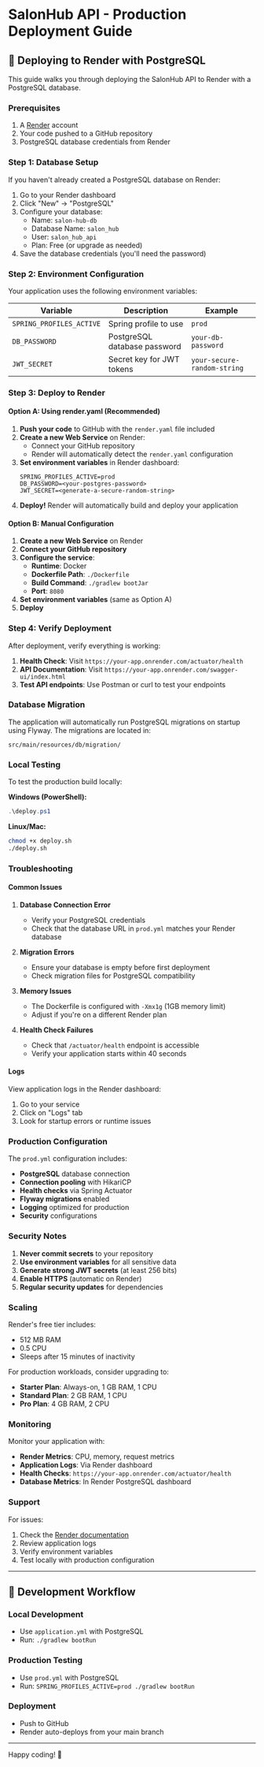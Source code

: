 # SalonHub API - Production Deployment Guide

## 🚀 Deploying to Render with PostgreSQL

This guide walks you through deploying the SalonHub API to Render with a PostgreSQL database.

### Prerequisites

1. A [Render](https://render.com) account
2. Your code pushed to a GitHub repository
3. PostgreSQL database credentials from Render

### Step 1: Database Setup

If you haven't already created a PostgreSQL database on Render:

1. Go to your Render dashboard
2. Click "New" → "PostgreSQL"
3. Configure your database:
   - Name: `salon-hub-db`
   - Database Name: `salon_hub`
   - User: `salon_hub_api`
   - Plan: Free (or upgrade as needed)
4. Save the database credentials (you'll need the password)

### Step 2: Environment Configuration

Your application uses the following environment variables:

| Variable | Description | Example |
|----------|-------------|---------|
| `SPRING_PROFILES_ACTIVE` | Spring profile to use | `prod` |
| `DB_PASSWORD` | PostgreSQL database password | `your-db-password` |
| `JWT_SECRET` | Secret key for JWT tokens | `your-secure-random-string` |

### Step 3: Deploy to Render

#### Option A: Using render.yaml (Recommended)

1. **Push your code** to GitHub with the `render.yaml` file included
2. **Create a new Web Service** on Render:
   - Connect your GitHub repository
   - Render will automatically detect the `render.yaml` configuration
3. **Set environment variables** in Render dashboard:
   ```
   SPRING_PROFILES_ACTIVE=prod
   DB_PASSWORD=<your-postgres-password>
   JWT_SECRET=<generate-a-secure-random-string>
   ```
4. **Deploy!** Render will automatically build and deploy your application

#### Option B: Manual Configuration

1. **Create a new Web Service** on Render
2. **Connect your GitHub repository**
3. **Configure the service**:
   - **Runtime**: Docker
   - **Dockerfile Path**: `./Dockerfile`
   - **Build Command**: `./gradlew bootJar`
   - **Port**: `8080`
4. **Set environment variables** (same as Option A)
5. **Deploy**

### Step 4: Verify Deployment

After deployment, verify everything is working:

1. **Health Check**: Visit `https://your-app.onrender.com/actuator/health`
2. **API Documentation**: Visit `https://your-app.onrender.com/swagger-ui/index.html`
3. **Test API endpoints**: Use Postman or curl to test your endpoints

### Database Migration

The application will automatically run PostgreSQL migrations on startup using Flyway. The migrations are located in:
```
src/main/resources/db/migration/
```

### Local Testing

To test the production build locally:

**Windows (PowerShell):**
```powershell
.\deploy.ps1
```

**Linux/Mac:**
```bash
chmod +x deploy.sh
./deploy.sh
```

### Troubleshooting

#### Common Issues

1. **Database Connection Error**
   - Verify your PostgreSQL credentials
   - Check that the database URL in `prod.yml` matches your Render database

2. **Migration Errors**
   - Ensure your database is empty before first deployment
   - Check migration files for PostgreSQL compatibility

3. **Memory Issues**
   - The Dockerfile is configured with `-Xmx1g` (1GB memory limit)
   - Adjust if you're on a different Render plan

4. **Health Check Failures**
   - Check that `/actuator/health` endpoint is accessible
   - Verify your application starts within 40 seconds

#### Logs

View application logs in the Render dashboard:
1. Go to your service
2. Click on "Logs" tab
3. Look for startup errors or runtime issues

### Production Configuration

The `prod.yml` configuration includes:

- **PostgreSQL** database connection
- **Connection pooling** with HikariCP
- **Health checks** via Spring Actuator
- **Flyway migrations** enabled
- **Logging** optimized for production
- **Security** configurations

### Security Notes

1. **Never commit secrets** to your repository
2. **Use environment variables** for all sensitive data
3. **Generate strong JWT secrets** (at least 256 bits)
4. **Enable HTTPS** (automatic on Render)
5. **Regular security updates** for dependencies

### Scaling

Render's free tier includes:
- 512 MB RAM
- 0.5 CPU
- Sleeps after 15 minutes of inactivity

For production workloads, consider upgrading to:
- **Starter Plan**: Always-on, 1 GB RAM, 1 CPU
- **Standard Plan**: 2 GB RAM, 1 CPU
- **Pro Plan**: 4 GB RAM, 2 CPU

### Monitoring

Monitor your application with:
- **Render Metrics**: CPU, memory, request metrics
- **Application Logs**: Via Render dashboard
- **Health Checks**: `https://your-app.onrender.com/actuator/health`
- **Database Metrics**: In Render PostgreSQL dashboard

### Support

For issues:
1. Check the [Render documentation](https://render.com/docs)
2. Review application logs
3. Verify environment variables
4. Test locally with production configuration

---

## 🔄 Development Workflow

### Local Development
- Use `application.yml` with PostgreSQL
- Run: `./gradlew bootRun`

### Production Testing
- Use `prod.yml` with PostgreSQL
- Run: `SPRING_PROFILES_ACTIVE=prod ./gradlew bootRun`

### Deployment
- Push to GitHub
- Render auto-deploys from your main branch

---

Happy coding! 🎉
